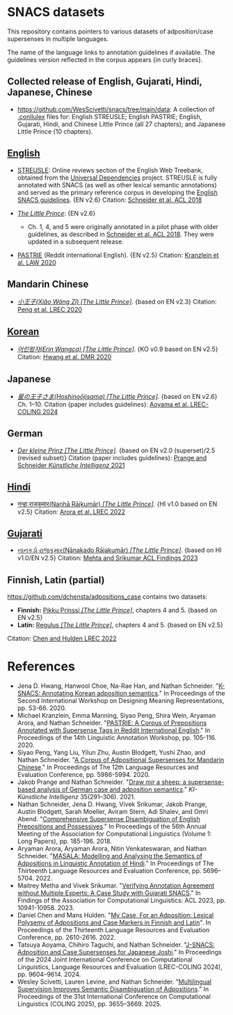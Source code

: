 # SNACS datasets

This repository contains pointers to various datasets of adposition/case supersenses in multiple languages.

The name of the language links to annotation guidelines if available. The guidelines version reflected in the corpus appears {in curly braces}.

## Collected release of English, Gujarati, Hindi, Japanese, Chinese

* <https://github.com/WesScivetti/snacs/tree/main/data>: A collection of [.conllulex](https://github.com/nert-nlp/streusle/blob/master/CONLLULEX.md) files for: English STREUSLE; English PASTRIE; English, Gujarati, Hindi, and Chinese Little Prince (all 27 chapters); and Japanese Little Prince (10 chapters).

## [English](https://arxiv.org/abs/1704.02134)

* [STREUSLE](https://github.com/nert-nlp/streusle/): Online reviews section of the English Web Treebank, obtained from the [Universal Dependencies](http://universaldependencies.org/) project. STREUSLE is fully annotated with SNACS (as well as other lexical semantic annotations) and served as the primary reference corpus in developing the [English SNACS guidelines](https://arxiv.org/abs/1704.02134). {EN v2.6} Citation: [Schneider et al. ACL 2018](http://aclweb.org/anthology/P18-1018)

* [_The Little Prince_](https://github.com/nert-nlp/English-Little-Prince-SNACS): {EN v2.6} 
   - Ch. 1, 4, and 5 were originally annotated in a pilot phase with older guidelines, as described in [Schneider et al. ACL 2018](http://aclweb.org/anthology/P18-1018). They were updated in a subsequent release.

* [PASTRIE](https://github.com/nert-nlp/pastrie) (Reddit international English). {EN v2.5} Citation: [Kranzlein et al. LAW 2020](https://www.aclweb.org/anthology/2020.law-1.10)

## Mandarin Chinese

* [_小王子(Xiǎo Wáng Zǐ) [The Little Prince]_](https://github.com/nert-nlp/Chinese-SNACS/). {based on EN v2.3} Citation: [Peng et al. LREC 2020](https://www.aclweb.org/anthology/2020.lrec-1.733)

## [Korean](https://github.com/jenahwang/k-snacs/blob/main/k-snacs-guideline-appendix-v0.9.pdf)

* [_어린왕자(Erin Wangca) [The Little Prince]_](https://github.com/jenahwang/k-snacs). {KO v0.9 based on EN v2.5} Citation: [Hwang et al. DMR 2020](https://www.aclweb.org/anthology/2020.dmr-1.6)

## Japanese

* [_星の王子さま(Hoshinoōjisama) [The Little Prince]_](https://github.com/t-aoyam/japanese-snacs). {based on EN v2.6} Ch. 1–10. Citation (paper includes guidelines): [Aoyama et al. LREC-COLING 2024](https://aclanthology.org/2024.lrec-main.839)

## German

* [_Der kleine Prinz [The Little Prince]_](https://github.com/nert-nlp/German-SNACS). {based on EN v2.0 (superset)/2.5 (revised subset)} Citation (paper includes guidelines): [Prange and Schneider *Künstliche Intelligenz* 2021](https://doi.org/10.1007/s13218-021-00712-y)

## [Hindi](https://arxiv.org/abs/2103.01399)

* [नन्हा राजकुमार(Nanhā Rājkumār) _[The Little Prince]_](https://github.com/aryamanarora/carmls-hi). {HI v1.0 based on EN v2.5} Citation: [Arora et al. LREC 2022](https://aclanthology.org/2022.lrec-1.612)

## [Gujarati](https://aclanthology.org/2023.findings-acl.696.pdf#PAX@./papers/5830.pax@72)

* [નાનકડો રાજકુમાર(Nānakado Rājakumār) _[The Little Prince]_](https://github.com/utahnlp/weak-verifiers). {based on HI v1.0/EN v2.5} Citation: [Mehta and Srikumar ACL Findings 2023](https://aclanthology.org/2023.findings-acl.696)

## Finnish, Latin (partial)

<https://github.com/dchensta/adpositions_case> contains two datasets:

* **Finnish:** [Pikku Prinssi _[The Little Prince]_](https://github.com/dchensta/adpositions_case/blob/main/full_annotations/pp_4-5.csv), chapters 4 and 5. {based on EN v2.5}
* **Latin:** [Regulus _[The Little Prince]_](https://github.com/dchensta/adpositions_case/blob/main/full_annotations/regulus_4-5.csv), chapters 4 and 5. {based on EN v2.5}

Citation: [Chen and Hulden LREC 2022](https://aclanthology.org/2022.lrec-1.279)

# References

* Jena D. Hwang, Hanwool Choe, Na-Rae Han, and Nathan Schneider. "[K-SNACS: Annotating Korean adposition semantics](https://www.aclweb.org/anthology/2020.dmr-1.6/)." In Proceedings of the Second International Workshop on Designing Meaning Representations, pp. 53-66. 2020.
* Michael Kranzlein, Emma Manning, Siyao Peng, Shira Wein, Aryaman Arora, and Nathan Schneider. "[PASTRIE: A Corpus of Prepositions Annotated with Supersense Tags in Reddit International English](https://www.aclweb.org/anthology/2020.law-1.10/)." In Proceedings of the 14th Linguistic Annotation Workshop, pp. 105-116. 2020.
* Siyao Peng, Yang Liu, Yilun Zhu, Austin Blodgett, Yushi Zhao, and Nathan Schneider. "[A Corpus of Adpositional Supersenses for Mandarin Chinese](https://www.aclweb.org/anthology/2020.lrec-1.733)." In Proceedings of The 12th Language Resources and Evaluation Conference, pp. 5986-5994. 2020.
* Jakob Prange and Nathan Schneider. "[Draw *mir* a sheep: a supersense-based analysis of German case and adposition semantics](https://doi.org/10.1007/s13218-021-00712-y)." _KI-Künstliche Intelligenz_ 35(291–306). 2021.
* Nathan Schneider, Jena D. Hwang, Vivek Srikumar, Jakob Prange, Austin Blodgett, Sarah Moeller, Aviram Stern, Adi Shalev, and Omri Abend. "[Comprehensive Supersense Disambiguation of English Prepositions and Possessives](http://aclweb.org/anthology/P18-1018)." In Proceedings of the 56th Annual Meeting of the Association for Computational Linguistics (Volume 1: Long Papers), pp. 185-196. 2018.
* Aryaman Arora, Aryaman Arora, Nitin Venkateswaran, and Nathan Schneider. "[MASALA: Modelling and Analysing the Semantics of Adpositions in Linguistic Annotation of Hindi](https://aclanthology.org/2022.lrec-1.612)." In Proceedings of The Thirteenth Language Resources and Evaluation Conference, pp. 5696–5704. 2022.
* Maitrey Metha and Vivek Srikumar. "[Verifying Annotation Agreement without Multiple Experts: A Case Study with Gujarati SNACS](https://aclanthology.org/2023.findings-acl.696)." In Findings of the Association for Computational Linguistics: ACL 2023, pp. 10941-10958. 2023.
* Daniel Chen and Mans Hulden. "[My Case, For an Adposition: Lexical Polysemy of Adpositions and Case Markers in Finnish and Latin](https://aclanthology.org/2022.lrec-1.279)". In Proceedings of the Thirteenth Language Resources and Evaluation Conference, pp. 2610-2616. 2022.
* Tatsuya Aoyama, Chihiro Taguchi, and Nathan Schneider. "[J-SNACS: Adposition and Case Supersenses for Japanese Joshi](https://aclanthology.org/2024.lrec-main.839)." In Proceedings of the 2024 Joint International Conference on Computational Linguistics, Language Resources and Evaluation (LREC-COLING 2024), pp. 9604–9614. 2024.
* Wesley Scivetti, Lauren Levine, and Nathan Schneider. "[Multilingual Supervision Improves Semantic Disambiguation of Adpositions](https://aclanthology.org/2025.coling-main.247)." In Proceedings of the 31st International Conference on Computational Linguistics (COLING 2025), pp. 3655–3669. 2025.
